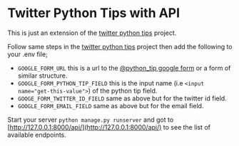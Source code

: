 # Twitter Python Tips with API

This is just an extension of the
[twitter python tips](https://github.com/stephenoba/twitter_python_tips) project.

Follow same steps in the [twitter python tips](https://github.com/stephenoba/twitter_python_tips)
project then add the following to your .env file;
- ```GOOGLE_FORM_URL``` this is a url to the [@python_tip google form](https://docs.google.com/forms/d/e/1FAIpQLScsHklRH2-uplGYH_vxhtIin-zJS44bXQkAWCH7_N7nUdrGXw/viewform) or a form of similar structure.
- ```GOOGLE_FORM_PYTHON_TIP_FIELD``` this is the input name (i.e ```<input name="get-this-value">```) of the python tip field.
- ```GOOGE_FORM_TWITTER_ID_FIELD``` same as above but for the twitter id field.
- ```GOOGLE_FORM_EMAIL_FIELD``` same as above but for the email field.

Start your server ```python manage.py runserver``` and got to
[http://127.0.0.1:8000/api/](http://127.0.0.1:8000/api/) to see the list of
available endpoints.
